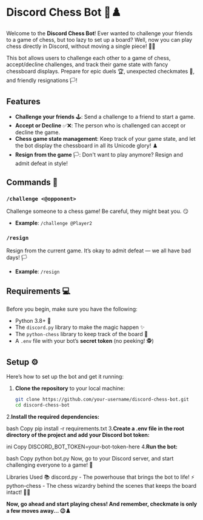 # Discord Chess Bot 🤖♟️

Welcome to the **Discord Chess Bot**! Ever wanted to challenge your friends to a game of chess, but too lazy to set up a board? Well, now you can play chess directly in Discord, without moving a single piece! 🧠💥

This bot allows users to challenge each other to a game of chess, accept/decline challenges, and track their game state with fancy chessboard displays. Prepare for epic duels 🏆, unexpected checkmates 👑, and friendly resignations 🏳️!

## Features

- **Challenge your friends** 🕹️: Send a challenge to a friend to start a game.
- **Accept or Decline** ✅❌: The person who is challenged can accept or decline the game.
- **Chess game state management**: Keep track of your game state, and let the bot display the chessboard in all its Unicode glory! ♟️
- **Resign from the game** 🏳️: Don't want to play anymore? Resign and admit defeat in style!

## Commands 📜

### `/challenge <@opponent>`
Challenge someone to a chess game! Be careful, they might beat you. 😏

- **Example**: `/challenge @Player2`

### `/resign`
Resign from the current game. It’s okay to admit defeat — we all have bad days! 🏳️

- **Example**: `/resign`

## Requirements 💻

Before you begin, make sure you have the following:

- Python 3.8+ 🐍
- The `discord.py` library to make the magic happen ✨
- The `python-chess` library to keep track of the board 🎯
- A `.env` file with your bot’s **secret token** (no peeking! 🕵️)

## Setup ⚙️

Here’s how to set up the bot and get it running:

1. **Clone the repository** to your local machine:

   ```bash
   git clone https://github.com/your-username/discord-chess-bot.git
   cd discord-chess-bot
2.**Install the required dependencies:**

bash
Copy
pip install -r requirements.txt
3.**Create a .env file in the root directory of the project and add your Discord bot token:**

ini
Copy
DISCORD_BOT_TOKEN=your-bot-token-here
4.**Run the bot:**

bash
Copy
python bot.py
Now, go to your Discord server, and start challenging everyone to a game! 🥳

Libraries Used 📚
discord.py - The powerhouse that brings the bot to life! ⚡
python-chess - The chess wizardry behind the scenes that keeps the board intact! 🧙‍♂️


**Now, go ahead and start playing chess! And remember, checkmate is only a few moves away... 😉♟️**
